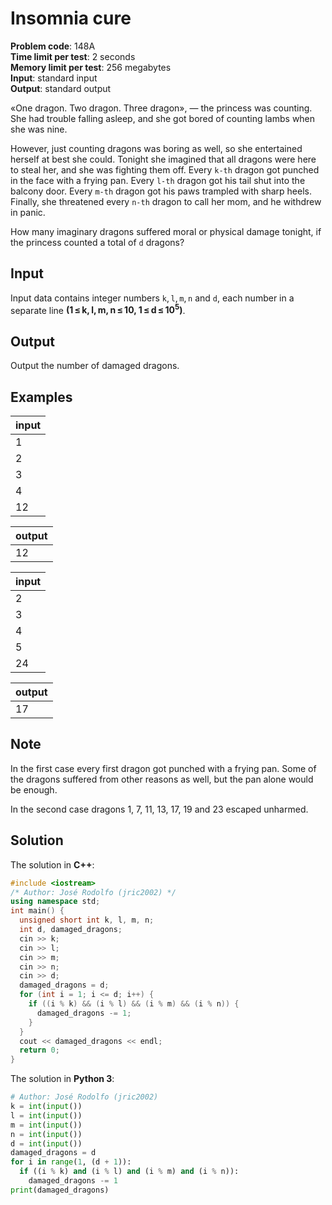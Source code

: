 # Insomnia cure
**Problem code**: 148A  
**Time limit per test**: 2 seconds  
**Memory limit per test**: 256 megabytes  
**Input**: standard input  
**Output**: standard output  

«One dragon. Two dragon. Three dragon», — the princess was counting. She had trouble falling asleep, and she got bored of counting lambs when she was nine.

However, just counting dragons was boring as well, so she entertained herself at best she could. Tonight she imagined that all dragons were here to steal her, and she was fighting them off. Every `k-th` dragon got punched in the face with a frying pan. Every `l-th` dragon got his tail shut into the balcony door. Every `m-th` dragon got his paws trampled with sharp heels. Finally, she threatened every `n-th` dragon to call her mom, and he withdrew in panic.

How many imaginary dragons suffered moral or physical damage tonight, if the princess counted a total of `d` dragons?

## Input
Input data contains integer numbers `k`, `l`, `m`, `n` and `d`, each number in a separate line **(1 ≤ k, l, m, n ≤ 10, 1 ≤ d ≤ 10<sup>5</sup>)**.

## Output
Output the number of damaged dragons.

## Examples
| input |
| :--- |
| 1 |
| 2 |
| 3 |
| 4 |
| 12 |

| output |
| :--- |
| 12 |

| input |
| :--- |
| 2 |
| 3 |
| 4 |
| 5 |
| 24 |

| output |
| :--- |
| 17 |

## Note
In the first case every first dragon got punched with a frying pan. Some of the dragons suffered from other reasons as well, but the pan alone would be enough.

In the second case dragons 1, 7, 11, 13, 17, 19 and 23 escaped unharmed.

## Solution
The solution in **C++**:
```cpp
#include <iostream>
/* Author: José Rodolfo (jric2002) */
using namespace std;
int main() {
  unsigned short int k, l, m, n;
  int d, damaged_dragons;
  cin >> k;
  cin >> l;
  cin >> m;
  cin >> n;
  cin >> d;
  damaged_dragons = d;
  for (int i = 1; i <= d; i++) {
    if ((i % k) && (i % l) && (i % m) && (i % n)) {
      damaged_dragons -= 1;
    }
  }
  cout << damaged_dragons << endl;
  return 0;
}
```

The solution in **Python 3**:
```python
# Author: José Rodolfo (jric2002)
k = int(input())
l = int(input())
m = int(input())
n = int(input())
d = int(input())
damaged_dragons = d
for i in range(1, (d + 1)):
  if ((i % k) and (i % l) and (i % m) and (i % n)):
    damaged_dragons -= 1
print(damaged_dragons)
```